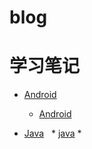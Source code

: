 # blog



# 学习笔记
* [Android](https://github.com/KouChengjian/blog/blob/master/android)
   * [Android](https://github.com/KouChengjian/blog/blob/master/android)
   

* [Java](https://github.com/KouChengjian/blog/blob/master/java)
   * [java](https://github.com/KouChengjian/blog/blob/master/java)
   * 
  
